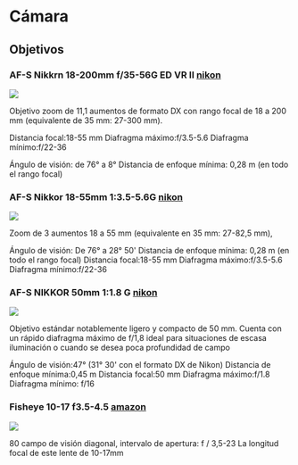 # Cámara

## Objetivos

### AF-S Nikkrn 18-200mm f/35-56G ED VR II [nikon](https://www.nikon.es/es_ES/product/nikkor-lenses/auto-focus-lenses/dx/zoom/af-s-dx-nikkor-18-200mm-f-3-5-5-6g-ed-vr-ii)

![](https://cdn.nikoneurope.com/tmp/EU/2419865273/3760176746/2327365364/27184057/1391280926/2780083465/1053240650/3915156789/2964121563/162809814/3244194684.png)


Objetivo zoom de 11,1 aumentos de formato DX con rango focal de 18 a 200 mm (equivalente de 35 mm: 27-300 mm).

Distancia focal:18-55 mm
Diafragma máximo:f/3.5-5.6
Diafragma mínimo:f/22-36

Ángulo de visión: de 76° a 8°
Distancia de enfoque mínima: 0,28 m (en todo el rango focal)


### AF-S Nikkor 18-55mm 1:3.5-5.6G [nikon](https://www.nikon.es/es_ES/product/discontinued/nikkor-lenses/2018/af-s-dx-nikkor-18-55mm-f-3-5-5-6g-vr)

![](https://www.nikon.es/tmp/AT/2419865273/3760176746/2327365364/27184057/1391280926/2780083465/1053240650/3915156789/2964121563/162809814/1422763688.png)

Zoom de 3 aumentos  18 a 55 mm (equivalente en 35 mm: 27-82,5 mm),

Ángulo de visión: De 76° a 28° 50'
Distancia de enfoque mínima:  0,28 m (en todo el rango focal)
Distancia focal:18-55 mm
Diafragma máximo:f/3.5-5.6
Diafragma mínimo:f/22-36

### AF-S NIKKOR 50mm 1:1.8 G [nikon](https://www.nikon.es/es_ES/product/nikkor-lenses/auto-focus-lenses/fx/single-focal-length/af-s-nikkor-50mm-f-1-8g)

![](https://www.nikon.es/tmp/AT/2419865273/3760176746/2327365364/27184057/1391280926/2780083465/1053240650/3915156789/2964121563/162809814/2542241995.png)

Objetivo estándar notablemente ligero y compacto de 50 mm. Cuenta con un rápido diafragma máximo de f/1,8 ideal para situaciones de escasa iluminación o cuando se desea poca profundidad de campo

Ángulo de visión:47° (31° 30' con el formato DX de Nikon)
Distancia de enfoque mínima:0,45 m
Distancia focal:50 mm
Diafragma máximo:f/1.8
Diafragma mínimo: f/16

### Fisheye 10-17 f3.5-4.5 [amazon](https://www.amazon.es/Tokina-10-17-3-5-4-5-Objetivo-Di%C3%A1metro/dp/B009WDLL22)

![](https://radojuva.com/wp-content/uploads/2016/11/tokina-107-10-17mm-dx-at-x-if-lens-test-9.jpg)

80 campo de visión diagonal, intervalo de apertura: f / 3,5-23
La longitud focal de este lente de 10-17mm 